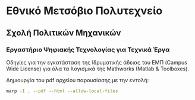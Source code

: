 # Εθνικό Μετσόβιο Πολυτεχνείο

## Σχολή Πολιτικών Μηχανικών

### Εργαστήριο Ψηφιακής Τεχνολογίας για Τεχνικά Έργα

Οδηγίες για την εγκατάσταση της Ιδρυματικής άδειας του ΕΜΠ (Campus Wide License) για όλα τα λογισμικά της Mathworks (Matlab & Toolboxes).

Δημιουργία του pdf αρχείου παρουσίασης με την εντολή:

```bash
marp -I . --pdf --html --allow-local-files
```
